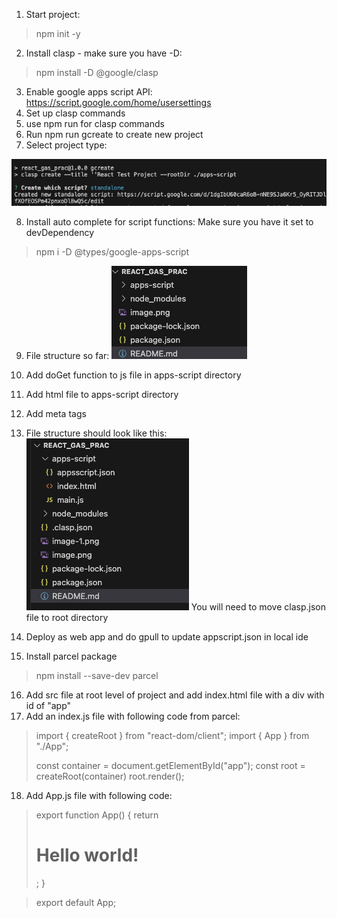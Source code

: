 1) Start project:  
> npm init -y
2) Install clasp - make sure you have -D: 
> npm install -D @google/clasp
3) Enable google apps script API: https://script.google.com/home/usersettings
4) Set up clasp commands
5) use npm run for clasp commands
6) Run npm run gcreate to create new project 
7) Select project type: 

![alt text](image.png)

8) Install auto complete for script functions:
Make sure you have it set to devDependency 
> npm i -D @types/google-apps-script
9) File structure so far: 
![alt text](image-1.png)

10) Add doGet function to js file in apps-script directory
11) Add html file to apps-script directory
12) Add meta tags
13) File structure should look like this: 
![alt text](image-2.png)
You will need to move clasp.json file to root directory
14) Deploy as web app and do gpull to update appscript.json in local ide
15) Install parcel package
> npm install --save-dev parcel
16) Add src file at root level of project and add index.html file with a div with id of "app"
17) Add an index.js file with following code from parcel: 

> import { createRoot } from "react-dom/client";
> import { App } from "./App";
> 
> const container = document.getElementById("app");
> const root = createRoot(container)
> root.render(<App />);

18) Add App.js file with following code: 

> export function App() {
>     return <h1>Hello world!</h1>;
> }

> export default App;
